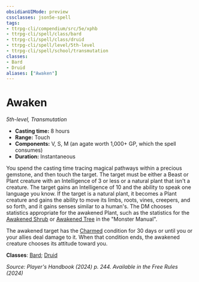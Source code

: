 ```yaml
---
obsidianUIMode: preview
cssclasses: json5e-spell
tags:
- ttrpg-cli/compendium/src/5e/xphb
- ttrpg-cli/spell/class/bard
- ttrpg-cli/spell/class/druid
- ttrpg-cli/spell/level/5th-level
- ttrpg-cli/spell/school/transmutation
classes:
- Bard
- Druid
aliases: ["Awaken"]
---
```

# Awaken
*5th-level, Transmutation*  


- **Casting time:** 8 hours
- **Range:** Touch
- **Components:** V, S, M (an agate worth 1,000+ GP, which the spell consumes)
- **Duration:** Instantaneous

You spend the casting time tracing magical pathways within a precious gemstone, and then touch the target. The target must be either a Beast or Plant creature with an Intelligence of 3 or less or a natural plant that isn't a creature. The target gains an Intelligence of 10 and the ability to speak one language you know. If the target is a natural plant, it becomes a Plant creature and gains the ability to move its limbs, roots, vines, creepers, and so forth, and it gains senses similar to a human's. The DM chooses statistics appropriate for the awakened Plant, such as the statistics for the [Awakened Shrub](3-Mechanics/CLI/bestiary/plant/awakened-shrub-xmm.md) or [Awakened Tree](3-Mechanics/CLI/bestiary/plant/awakened-tree-xmm.md) in the "Monster Manual".

The awakened target has the [Charmed](3-Mechanics/CLI/rules/conditions.md#Charmed) condition for 30 days or until you or your allies deal damage to it. When that condition ends, the awakened creature chooses its attitude toward you.

**Classes**: [Bard](3-Mechanics/CLI/lists/list-spells-classes-bard.md); [Druid](3-Mechanics/CLI/lists/list-spells-classes-druid.md)

*Source: Player's Handbook (2024) p. 244. Available in the Free Rules (2024)*